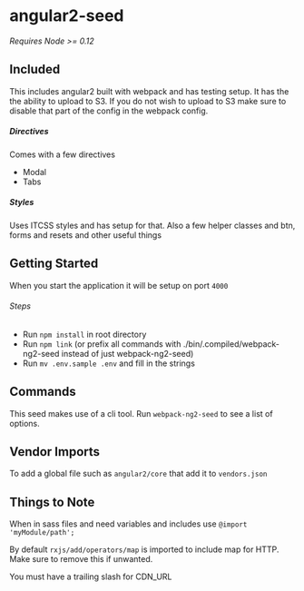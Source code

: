 angular2-seed
===

*Requires Node >= 0.12*

## Included
This includes angular2 built with webpack and has testing setup. It has the the ability to upload to S3.
If you do not wish to upload to S3 make sure to disable that part of the config in the webpack config.

##### Directives
Comes with a few directives
- Modal
- Tabs

##### Styles
Uses ITCSS styles and has setup for that. Also a few helper classes and btn, forms and resets
and other useful things

## Getting Started
When you start the application it will be setup on port `4000`

###### Steps
- Run `npm install` in root directory
- Run `npm link` (or prefix all commands with ./bin/.compiled/webpack-ng2-seed instead of just webpack-ng2-seed)
- Run `mv .env.sample .env` and fill in the strings

## Commands
This seed makes use of a cli tool. Run `webpack-ng2-seed` to see a list of options.

## Vendor Imports
To add a global file such as `angular2/core` that add it to `vendors.json`

## Things to Note
When in sass files and need variables and includes use `@import 'myModule/path';`

By default `rxjs/add/operators/map` is imported to include map for HTTP. Make sure to remove this if unwanted.

You must have a trailing slash for CDN_URL
